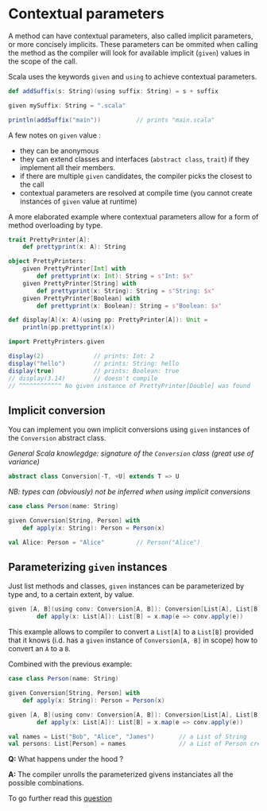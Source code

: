 # Contextual parameters

A method can have contextual parameters, also called implicit parameters, or more concisely implicits. These parameters can be ommited when calling the method as the compiler will look for available implicit (`given`) values in the scope of the call.

Scala uses the keywords `given` and `using` to achieve contextual parameters.

```scala
def addSuffix(s: String)(using suffix: String) = s + suffix

given mySuffix: String = ".scala"

println(addSuffix("main"))          // prints "main.scala"
```

A few notes on `given` value :
* they can be anonymous
* they can extend classes and interfaces (`abstract class`, `trait`) if they implement all their members.
* if there are multiple `given` candidates, the compiler picks the closest to the call
* contextual parameters are resolved at compile time (you cannot create instances of `given` value at runtime)

A more elaborated example where contextual parameters allow for a form of method overloading by type.

```scala
trait PrettyPrinter[A]:
    def prettyprint(x: A): String

object PrettyPrinters:
    given PrettyPrinter[Int] with
        def prettyprint(x: Int): String = s"Int: $x"
    given PrettyPrinter[String] with
        def prettyprint(x: String): String = s"String: $x"
    given PrettyPrinter[Boolean] with
        def prettyprint(x: Boolean): String = s"Boolean: $x"

def display[A](x: A)(using pp: PrettyPrinter[A]): Unit =
    println(pp.prettyprint(x))

import PrettyPrinters.given

display(2)              // prints: Int: 2
display("hello")        // prints: String: hello
display(true)           // prints: Boolean: true
// display(3.14)        // doesn't compile
// ^^^^^^^^^^^^ No given instance of PrettyPrinter[Double] was found
```

## Implicit conversion

You can implement you own implicit conversions using `given` instances of the `Conversion` abstract class.

*General Scala knowlegdge: signature of the `Conversion` class (great use of variance)*
```scala
abstract class Conversion[-T, +U] extends T => U
```

*NB: types can (obviously) not be inferred when using implicit conversions*

```scala
case class Person(name: String)

given Conversion[String, Person] with
    def apply(x: String): Person = Person(x)

val Alice: Person = "Alice"         // Person("Alice")
```

## Parameterizing `given` instances

Just list methods and classes, `given` instances can be parameterized by type and, to a certain extent, by value.

```scala
given [A, B](using conv: Conversion[A, B]): Conversion[List[A], List[B]] with
		def apply(x: List[A]): List[B] = x.map(e => conv.apply(e))
```

This example allows to compiler to convert a `List[A]` to a `List[B]` provided that it knows (i.d. has a `given` instance of `Conversion[A, B]` in scope) how to convert an `A` to a `B`.

Combined with the previous example:

```scala
case class Person(name: String)

given Conversion[String, Person] with
    def apply(x: String): Person = Person(x)

given [A, B](using conv: Conversion[A, B]): Conversion[List[A], List[B]] with
		def apply(x: List[A]): List[B] = x.map(e => conv.apply(e))

val names = List("Bob", "Alice", "James")       // a List of String
val persons: List[Person] = names               // a List of Person created from a List of String
```

**Q:** What happens under the hood ?

**A:** The compiler unrolls the parameterized givens instanciates all the possible combinations.

To go further read this [question](https://stackoverflow.com/questions/76138390/why-cant-the-compiler-chain-conversions?noredirect=1#comment134283709_76138390)